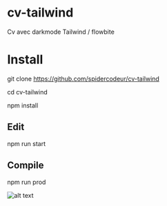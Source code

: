 # cv-tailwind

Cv avec darkmode
Tailwind / flowbite

<h1>Install</h1>


git clone https://github.com/spidercodeur/cv-tailwind

cd cv-tailwind

npm install


<h2>Edit</h2>
npm run start

<h2>Compile</h2>
npm run prod

![alt text](https://github.com/spideurcodeur/cv-tailwind/src/img/cv-developpeur-tailwind.png?raw=true)